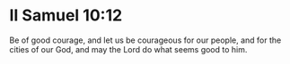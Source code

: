 # II Samuel 10:12

Be of good courage, and let us be courageous for our people, and for the cities of our God, and may the Lord do what seems good to him.
